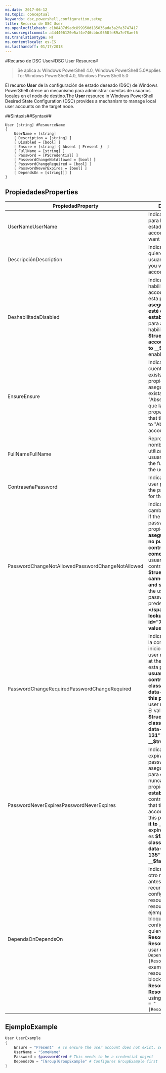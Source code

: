 ```yaml
---
ms.date: 2017-06-12
ms.topic: conceptual
keywords: dsc,powershell,configuration,setup
title: Recurso de DSC User
ms.openlocfilehash: c1b8487d9adc899950d185036ada3a2fa3747417
ms.sourcegitcommit: a444406120e5af4e746cbbc0558fe89a7e78aef6
ms.translationtype: HT
ms.contentlocale: es-ES
ms.lasthandoff: 01/17/2018
---
```

#<a name="dsc-user-resource"></a><span data-ttu-id="7b6f0-103">Recurso de DSC User#</span><span class="sxs-lookup"><span data-stu-id="7b6f0-103">DSC User Resource#</span></span>

 
><span data-ttu-id="7b6f0-104">Se aplica a: Windows PowerShell 4.0, Windows PowerShell 5.0</span><span class="sxs-lookup"><span data-stu-id="7b6f0-104">Applies To: Windows PowerShell 4.0, Windows PowerShell 5.0</span></span>


<span data-ttu-id="7b6f0-105">El recurso __User__ de la configuración de estado deseado (DSC) de Windows PowerShell ofrece un mecanismo para administrar cuentas de usuarios locales en el nodo de destino.</span><span class="sxs-lookup"><span data-stu-id="7b6f0-105">The __User__ resource in Windows PowerShell Desired State Configuration (DSC) provides a mechanism to manage local user accounts on the target node.</span></span>


##<a name="syntax"></a><span data-ttu-id="7b6f0-106">Sintaxis##</span><span class="sxs-lookup"><span data-stu-id="7b6f0-106">Syntax##</span></span>

```
User [string] #ResourceName
{
    UserName = [string]
    [ Description = [string] ]
    [ Disabled = [bool] ]
    [ Ensure = [string] { Absent | Present }  ]
    [ FullName = [string] ]
    [ Password = [PSCredential] ]
    [ PasswordChangeNotAllowed = [bool] ]
    [ PasswordChangeRequired = [bool] ]
    [ PasswordNeverExpires = [bool] ]
    [ DependsOn = [string[]] ]
}
```

## <a name="properties"></a><span data-ttu-id="7b6f0-107">Propiedades</span><span class="sxs-lookup"><span data-stu-id="7b6f0-107">Properties</span></span>
|  <span data-ttu-id="7b6f0-108">Propiedad</span><span class="sxs-lookup"><span data-stu-id="7b6f0-108">Property</span></span>  |  <span data-ttu-id="7b6f0-109">Descripción</span><span class="sxs-lookup"><span data-stu-id="7b6f0-109">Description</span></span>   | 
|---|---| 
| <span data-ttu-id="7b6f0-110">UserName</span><span class="sxs-lookup"><span data-stu-id="7b6f0-110">UserName</span></span>| <span data-ttu-id="7b6f0-111">Indica el nombre de la cuenta para la que quiere garantizar un estado específico.</span><span class="sxs-lookup"><span data-stu-id="7b6f0-111">Indicates the account name for which you want to ensure a specific state.</span></span>| 
| <span data-ttu-id="7b6f0-112">Descripción</span><span class="sxs-lookup"><span data-stu-id="7b6f0-112">Description</span></span>| <span data-ttu-id="7b6f0-113">Indica la descripción que se quiere utilizar para la cuenta de usuario.</span><span class="sxs-lookup"><span data-stu-id="7b6f0-113">Indicates the description you want to use for the user account.</span></span>| 
| <span data-ttu-id="7b6f0-114">Deshabilitada</span><span class="sxs-lookup"><span data-stu-id="7b6f0-114">Disabled</span></span>| <span data-ttu-id="7b6f0-115">Indica si la cuenta se encuentra habilitada.</span><span class="sxs-lookup"><span data-stu-id="7b6f0-115">Indicates if the account is enabled.</span></span> <span data-ttu-id="7b6f0-116">Establezca esta propiedad en __$true__ para asegurarse de que esta cuenta esté deshabilitada y establézcala como __$false__ para asegurarse de que esté habilitada.</span><span class="sxs-lookup"><span data-stu-id="7b6f0-116">Set this property to __$true__ to ensure that this account is disabled, and set it to __$false__ to ensure that it is enabled.</span></span>| 
| <span data-ttu-id="7b6f0-117">Ensure</span><span class="sxs-lookup"><span data-stu-id="7b6f0-117">Ensure</span></span>| <span data-ttu-id="7b6f0-118">Indica si existe la cuenta.</span><span class="sxs-lookup"><span data-stu-id="7b6f0-118">Indicates if the account exists.</span></span> <span data-ttu-id="7b6f0-119">Establezca esta propiedad en "Present" para asegurarse de que la cuenta exista y establézcala como "Absent" para asegurarse de que la cuenta no exista.</span><span class="sxs-lookup"><span data-stu-id="7b6f0-119">Set this property to "Present" to ensure that the account exists, and set it to "Absent" to ensure that the account does not exist.</span></span>| 
| <span data-ttu-id="7b6f0-120">FullName</span><span class="sxs-lookup"><span data-stu-id="7b6f0-120">FullName</span></span>| <span data-ttu-id="7b6f0-121">Representa una cadena con el nombre completo que quiere utilizar para la cuenta de usuario.</span><span class="sxs-lookup"><span data-stu-id="7b6f0-121">Represents a string with the full name you want to use for the user account.</span></span>| 
| <span data-ttu-id="7b6f0-122">Contraseña</span><span class="sxs-lookup"><span data-stu-id="7b6f0-122">Password</span></span>| <span data-ttu-id="7b6f0-123">Indica la contraseña que quiere usar para esta cuenta.</span><span class="sxs-lookup"><span data-stu-id="7b6f0-123">Indicates the password you want to use for this account.</span></span> | 
| <span data-ttu-id="7b6f0-124">PasswordChangeNotAllowed</span><span class="sxs-lookup"><span data-stu-id="7b6f0-124">PasswordChangeNotAllowed</span></span>| <span data-ttu-id="7b6f0-125">Indica si el usuario puede cambiar la contraseña.</span><span class="sxs-lookup"><span data-stu-id="7b6f0-125">Indicates if the user can change the password.</span></span> <span data-ttu-id="7b6f0-126">Establezca esta propiedad en __$true__ para asegurarse de que el usuario no pueda cambiar la contraseña y establézcala como __$false__ para permitir al usuario cambiar la contraseña.</span><span class="sxs-lookup"><span data-stu-id="7b6f0-126">Set this property to __$true__ to ensure that the user cannot change the password, and set it to __$false__ to allow the user to change the password.</span></span> <span data-ttu-id="7b6f0-127">El valor predeterminado es __$false__.</span><span class="sxs-lookup"><span data-stu-id="7b6f0-127">The default value is __$false__.</span></span>| 
| <span data-ttu-id="7b6f0-128">PasswordChangeRequired</span><span class="sxs-lookup"><span data-stu-id="7b6f0-128">PasswordChangeRequired</span></span>| <span data-ttu-id="7b6f0-129">Indica si el usuario debe cambiar la contraseña en el próximo inicio de sesión.</span><span class="sxs-lookup"><span data-stu-id="7b6f0-129">Indicates if the user must change the password at the next sign in.</span></span> <span data-ttu-id="7b6f0-130">Establezca esta propiedad en __$true__ si el usuario debe cambiar la contraseña.</span><span class="sxs-lookup"><span data-stu-id="7b6f0-130">Set this property to __$true__ if the user must change the password.</span></span> <span data-ttu-id="7b6f0-131">El valor predeterminado es __$true__.</span><span class="sxs-lookup"><span data-stu-id="7b6f0-131">The default value is __$true__.</span></span>| 
| <span data-ttu-id="7b6f0-132">PasswordNeverExpires</span><span class="sxs-lookup"><span data-stu-id="7b6f0-132">PasswordNeverExpires</span></span>| <span data-ttu-id="7b6f0-133">Indica si la contraseña expirará.</span><span class="sxs-lookup"><span data-stu-id="7b6f0-133">Indicates if the password will expire.</span></span> <span data-ttu-id="7b6f0-134">Para asegurarse de que la contraseña para esta cuenta no expire nunca, establezca esta propiedad en __$true__; establézcala en __$false__ si la contraseña expirará.</span><span class="sxs-lookup"><span data-stu-id="7b6f0-134">To ensure that the password for this account will never expire, set this property to __$true__, and set it to __$false__ if the password will expire.</span></span> <span data-ttu-id="7b6f0-135">El valor predeterminado es __$false__.</span><span class="sxs-lookup"><span data-stu-id="7b6f0-135">The default value is __$false__.</span></span>| 
| <span data-ttu-id="7b6f0-136">DependsOn</span><span class="sxs-lookup"><span data-stu-id="7b6f0-136">DependsOn</span></span> | <span data-ttu-id="7b6f0-137">Indica que la configuración de otro recurso debe ejecutarse antes de que se configure este recurso.</span><span class="sxs-lookup"><span data-stu-id="7b6f0-137">Indicates that the configuration of another resource must run before this resource is configured.</span></span> <span data-ttu-id="7b6f0-138">Por ejemplo, si el elemento ID del bloque del script de configuración del recurso que quiere ejecutar primero es __ResourceName__ y su tipo es __ResourceType__, la sintaxis para usar esta propiedad es `DependsOn = "[ResourceType]ResourceName"`.</span><span class="sxs-lookup"><span data-stu-id="7b6f0-138">For example, if the ID of the resource configuration script block that you want to run first is __ResourceName__ and its type is __ResourceType__, the syntax for using this property is `DependsOn = "[ResourceType]ResourceName"`.</span></span>| 

## <a name="example"></a><span data-ttu-id="7b6f0-139">Ejemplo</span><span class="sxs-lookup"><span data-stu-id="7b6f0-139">Example</span></span>

```powershell
User UserExample
{
    Ensure = "Present"  # To ensure the user account does not exist, set Ensure to "Absent"
    UserName = "SomeName"
    Password = $passwordCred # This needs to be a credential object
    DependsOn = "[Group]GroupExample" # Configures GroupExample first
}
```

